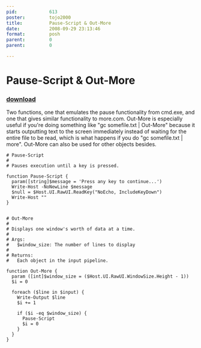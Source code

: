 ```yaml
---
pid:            613
poster:         tojo2000
title:          Pause-Script & Out-More
date:           2008-09-29 23:13:46
format:         posh
parent:         0
parent:         0

---
```


# Pause-Script & Out-More

### [download](613.ps1)

Two functions, one that emulates the pause functionality from cmd.exe, and one that gives similar functionality to more.com.  Out-More is especially useful if you're doing something like "gc somefile.txt | Out-More" because it starts outputting text to the screen immediately instead of waiting for the entire file to be read, which is what happens if you do "gc somefile.txt | more".  Out-More can also be used for other objects besides.

```posh
# Pause-Script
#
# Pauses execution until a key is pressed.

function Pause-Script {
  param([string]$message = 'Press any key to continue...')
  Write-Host -NoNewLine $message
  $null = $Host.UI.RawUI.ReadKey("NoEcho, IncludeKeyDown")
  Write-Host ""
}


# Out-More
#
# Displays one window's worth of data at a time.
#
# Args:
#   $window_size: The number of lines to display
#
# Returns:
#   Each object in the input pipeline.

function Out-More {
  param ([int]$window_size = ($Host.UI.RawUI.WindowSize.Height - 1))
  $i = 0

  foreach ($line in $input) {
    Write-Output $line
    $i += 1

    if ($i -eq $window_size) {
      Pause-Script
      $i = 0
    }
  }
}



```
